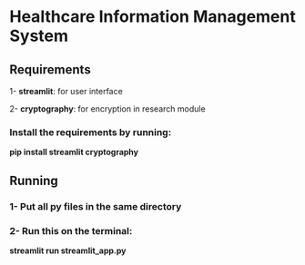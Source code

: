 # Healthcare Information Management System


## Requirements

1- **streamlit**: for user interface

2- **cryptography**: for encryption in research module

### Install the requirements by running:

**pip install streamlit cryptography**


## Running

### 1- Put all py files in the same directory

### 2- Run this on the terminal:

**streamlit run streamlit_app.py**

